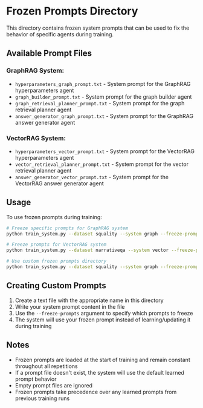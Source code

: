 # Frozen Prompts Directory

This directory contains frozen system prompts that can be used to fix the behavior of specific agents during training.

## Available Prompt Files

### GraphRAG System:
- `hyperparameters_graph_prompt.txt` - System prompt for the GraphRAG hyperparameters agent
- `graph_builder_prompt.txt` - System prompt for the graph builder agent
- `graph_retrieval_planner_prompt.txt` - System prompt for the graph retrieval planner agent
- `answer_generator_graph_prompt.txt` - System prompt for the GraphRAG answer generator agent

### VectorRAG System:
- `hyperparameters_vector_prompt.txt` - System prompt for the VectorRAG hyperparameters agent
- `vector_retrieval_planner_prompt.txt` - System prompt for the vector retrieval planner agent
- `answer_generator_vector_prompt.txt` - System prompt for the VectorRAG answer generator agent

## Usage

To use frozen prompts during training:

```bash
# Freeze specific prompts for GraphRAG system
python train_system.py --dataset squality --system graph --freeze-prompts hyperparameters_graph,answer_generator_graph

# Freeze prompts for VectorRAG system
python train_system.py --dataset narrativeqa --system vector --freeze-prompts hyperparameters_vector,vector_retrieval_planner

# Use custom frozen prompts directory
python train_system.py --dataset squality --system graph --freeze-prompts hyperparameters_graph --frozen-prompts-dir ./my_custom_prompts
```

## Creating Custom Prompts

1. Create a text file with the appropriate name in this directory
2. Write your system prompt content in the file
3. Use the `--freeze-prompts` argument to specify which prompts to freeze
4. The system will use your frozen prompt instead of learning/updating it during training

## Notes

- Frozen prompts are loaded at the start of training and remain constant throughout all repetitions
- If a prompt file doesn't exist, the system will use the default learned prompt behavior
- Empty prompt files are ignored
- Frozen prompts take precedence over any learned prompts from previous training runs